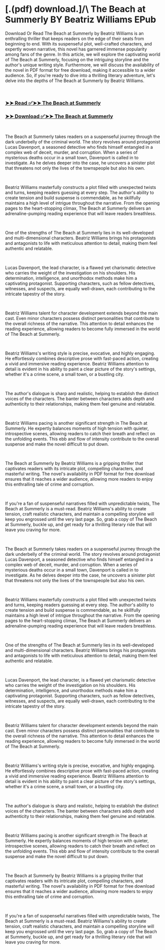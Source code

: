 # [.(pdf) download.]/\ The Beach at Summerly BY Beatriz Williams EPub

<p>Download Or Read The Beach at Summerly by Beatriz Williams is an enthralling thriller that keeps readers on the edge of their seats from beginning to end. With its suspenseful plot, well-crafted characters, and expertly woven narrative, this novel has garnered immense popularity among fans of the genre. In this article, we will explore the captivating world of The Beach at Summerly, focusing on the intriguing storyline and the author's unique writing style. Furthermore, we will discuss the availability of the novel in PDF format for free download, making it accessible to a wider audience. So, if you're ready to dive into a thrilling literary adventure, let's delve into the depths of The Beach at Summerly by Beatriz Williams.</p>
<p>&nbsp;</p>

### [➤➤ Read ✅➤➤ The Beach at Summerly](https://pdf2worldwide.blogspot.com/id/61102578)

### [➤➤ Download ✅➤➤ The Beach at Summerly](https://pdf2worldwide.blogspot.com/id/61102578)

<p>&nbsp;</p>
<p>The Beach at Summerly takes readers on a suspenseful journey through the dark underbelly of the criminal world. The story revolves around protagonist Lucas Davenport, a seasoned detective who finds himself entangled in a complex web of deceit, murder, and corruption. When a series of mysterious deaths occur in a small town, Davenport is called in to investigate. As he delves deeper into the case, he uncovers a sinister plot that threatens not only the lives of the townspeople but also his own.</p>
<p>&nbsp;</p>
<p>Beatriz Williams masterfully constructs a plot filled with unexpected twists and turns, keeping readers guessing at every step. The author's ability to create tension and build suspense is commendable, as he skillfully maintains a high level of intrigue throughout the narrative. From the opening pages to the heart-stopping climax, The Beach at Summerly delivers an adrenaline-pumping reading experience that will leave readers breathless.</p>
<p>&nbsp;</p>
<p>One of the strengths of The Beach at Summerly lies in its well-developed and multi-dimensional characters. Beatriz Williams brings his protagonists and antagonists to life with meticulous attention to detail, making them feel authentic and relatable.</p>
<p>&nbsp;</p>
<p>Lucas Davenport, the lead character, is a flawed yet charismatic detective who carries the weight of the investigation on his shoulders. His determination, intelligence, and unorthodox methods make him a captivating protagonist. Supporting characters, such as fellow detectives, witnesses, and suspects, are equally well-drawn, each contributing to the intricate tapestry of the story.</p>
<p>&nbsp;</p>
<p>Beatriz Williams talent for character development extends beyond the main cast. Even minor characters possess distinct personalities that contribute to the overall richness of the narrative. This attention to detail enhances the reading experience, allowing readers to become fully immersed in the world of The Beach at Summerly.</p>
<p>&nbsp;</p>
<p>Beatriz Williams's writing style is precise, evocative, and highly engaging. He effortlessly combines descriptive prose with fast-paced action, creating a vivid and immersive reading experience. Beatriz Williams attention to detail is evident in his ability to paint a clear picture of the story's settings, whether it's a crime scene, a small town, or a bustling city.</p>
<p>&nbsp;</p>
<p>The author's dialogue is sharp and realistic, helping to establish the distinct voices of the characters. The banter between characters adds depth and authenticity to their relationships, making them feel genuine and relatable.</p>
<p>&nbsp;</p>
<p>Beatriz Williams pacing is another significant strength in The Beach at Summerly. He expertly balances moments of high tension with quieter, introspective scenes, allowing readers to catch their breath and reflect on the unfolding events. This ebb and flow of intensity contribute to the overall suspense and make the novel difficult to put down.</p>
<p>&nbsp;</p>
<p>The Beach at Summerly by Beatriz Williams is a gripping thriller that captivates readers with its intricate plot, compelling characters, and masterful writing. The novel's availability in PDF format for free download ensures that it reaches a wider audience, allowing more readers to enjoy this enthralling tale of crime and corruption.</p>
<p>&nbsp;</p>
<p>If you're a fan of suspenseful narratives filled with unpredictable twists, The Beach at Summerly is a must-read. Beatriz Williams's ability to create tension, craft realistic characters, and maintain a compelling storyline will keep you engrossed until the very last page. So, grab a copy of The Beach at Summerly, buckle up, and get ready for a thrilling literary ride that will leave you craving for more.</p>
<p>&nbsp;</p>
<p>The Beach at Summerly takes readers on a suspenseful journey through the dark underbelly of the criminal world. The story revolves around protagonist Lucas Davenport, a seasoned detective who finds himself entangled in a complex web of deceit, murder, and corruption. When a series of mysterious deaths occur in a small town, Davenport is called in to investigate. As he delves deeper into the case, he uncovers a sinister plot that threatens not only the lives of the townspeople but also his own.</p>
<p>&nbsp;</p>
<p>Beatriz Williams masterfully constructs a plot filled with unexpected twists and turns, keeping readers guessing at every step. The author's ability to create tension and build suspense is commendable, as he skillfully maintains a high level of intrigue throughout the narrative. From the opening pages to the heart-stopping climax, The Beach at Summerly delivers an adrenaline-pumping reading experience that will leave readers breathless.</p>
<p>&nbsp;</p>
<p>One of the strengths of The Beach at Summerly lies in its well-developed and multi-dimensional characters. Beatriz Williams brings his protagonists and antagonists to life with meticulous attention to detail, making them feel authentic and relatable.</p>
<p>&nbsp;</p>
<p>Lucas Davenport, the lead character, is a flawed yet charismatic detective who carries the weight of the investigation on his shoulders. His determination, intelligence, and unorthodox methods make him a captivating protagonist. Supporting characters, such as fellow detectives, witnesses, and suspects, are equally well-drawn, each contributing to the intricate tapestry of the story.</p>
<p>&nbsp;</p>
<p>Beatriz Williams talent for character development extends beyond the main cast. Even minor characters possess distinct personalities that contribute to the overall richness of the narrative. This attention to detail enhances the reading experience, allowing readers to become fully immersed in the world of The Beach at Summerly.</p>
<p>&nbsp;</p>
<p>Beatriz Williams's writing style is precise, evocative, and highly engaging. He effortlessly combines descriptive prose with fast-paced action, creating a vivid and immersive reading experience. Beatriz Williams attention to detail is evident in his ability to paint a clear picture of the story's settings, whether it's a crime scene, a small town, or a bustling city.</p>
<p>&nbsp;</p>
<p>The author's dialogue is sharp and realistic, helping to establish the distinct voices of the characters. The banter between characters adds depth and authenticity to their relationships, making them feel genuine and relatable.</p>
<p>&nbsp;</p>
<p>Beatriz Williams pacing is another significant strength in The Beach at Summerly. He expertly balances moments of high tension with quieter, introspective scenes, allowing readers to catch their breath and reflect on the unfolding events. This ebb and flow of intensity contribute to the overall suspense and make the novel difficult to put down.</p>
<p>&nbsp;</p>
<p>The Beach at Summerly by Beatriz Williams is a gripping thriller that captivates readers with its intricate plot, compelling characters, and masterful writing. The novel's availability in PDF format for free download ensures that it reaches a wider audience, allowing more readers to enjoy this enthralling tale of crime and corruption.</p>
<p>&nbsp;</p>
<p>If you're a fan of suspenseful narratives filled with unpredictable twists, The Beach at Summerly is a must-read. Beatriz Williams's ability to create tension, craft realistic characters, and maintain a compelling storyline will keep you engrossed until the very last page. So, grab a copy of The Beach at Summerly, buckle up, and get ready for a thrilling literary ride that will leave you craving for more.</p>
<p>&nbsp;</p>
